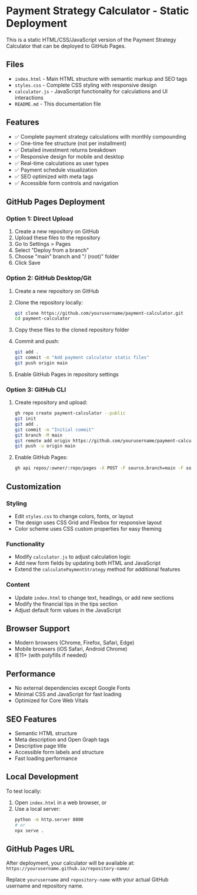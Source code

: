 # Payment Strategy Calculator - Static Deployment

This is a static HTML/CSS/JavaScript version of the Payment Strategy Calculator that can be deployed to GitHub Pages.

## Files

- `index.html` - Main HTML structure with semantic markup and SEO tags
- `styles.css` - Complete CSS styling with responsive design
- `calculator.js` - JavaScript functionality for calculations and UI interactions
- `README.md` - This documentation file

## Features

- ✅ Complete payment strategy calculations with monthly compounding
- ✅ One-time fee structure (not per installment)
- ✅ Detailed investment returns breakdown
- ✅ Responsive design for mobile and desktop
- ✅ Real-time calculations as user types
- ✅ Payment schedule visualization
- ✅ SEO optimized with meta tags
- ✅ Accessible form controls and navigation

## GitHub Pages Deployment

### Option 1: Direct Upload

1. Create a new repository on GitHub
2. Upload these files to the repository
3. Go to Settings > Pages
4. Select "Deploy from a branch"
5. Choose "main" branch and "/ (root)" folder
6. Click Save

### Option 2: GitHub Desktop/Git

1. Create a new repository on GitHub
2. Clone the repository locally:
   ```bash
   git clone https://github.com/yourusername/payment-calculator.git
   cd payment-calculator
   ```

3. Copy these files to the cloned repository folder

4. Commit and push:
   ```bash
   git add .
   git commit -m "Add payment calculator static files"
   git push origin main
   ```

5. Enable GitHub Pages in repository settings

### Option 3: GitHub CLI

1. Create repository and upload:
   ```bash
   gh repo create payment-calculator --public
   git init
   git add .
   git commit -m "Initial commit"
   git branch -M main
   git remote add origin https://github.com/yourusername/payment-calculator.git
   git push -u origin main
   ```

2. Enable GitHub Pages:
   ```bash
   gh api repos/:owner/:repo/pages -X POST -F source.branch=main -F source.path=/
   ```

## Customization

### Styling
- Edit `styles.css` to change colors, fonts, or layout
- The design uses CSS Grid and Flexbox for responsive layout
- Color scheme uses CSS custom properties for easy theming

### Functionality
- Modify `calculator.js` to adjust calculation logic
- Add new form fields by updating both HTML and JavaScript
- Extend the `calculatePaymentStrategy` method for additional features

### Content
- Update `index.html` to change text, headings, or add new sections
- Modify the financial tips in the tips section
- Adjust default form values in the JavaScript

## Browser Support

- Modern browsers (Chrome, Firefox, Safari, Edge)
- Mobile browsers (iOS Safari, Android Chrome)
- IE11+ (with polyfills if needed)

## Performance

- No external dependencies except Google Fonts
- Minimal CSS and JavaScript for fast loading
- Optimized for Core Web Vitals

## SEO Features

- Semantic HTML structure
- Meta description and Open Graph tags
- Descriptive page title
- Accessible form labels and structure
- Fast loading performance

## Local Development

To test locally:

1. Open `index.html` in a web browser, or
2. Use a local server:
   ```bash
   python -m http.server 8000
   # or
   npx serve .
   ```

## GitHub Pages URL

After deployment, your calculator will be available at:
`https://yourusername.github.io/repository-name/`

Replace `yourusername` and `repository-name` with your actual GitHub username and repository name.